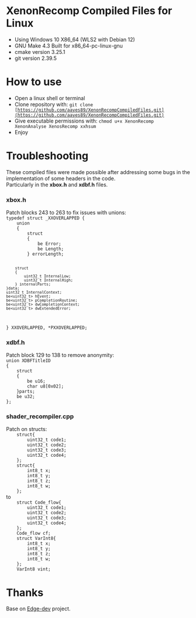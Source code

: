 # XenonRecomp Compiled Files for Linux
* Using Windows 10 X86_64 (WLS2 with Debian 12)
* GNU Make 4.3 Built for x86_64-pc-linux-gnu
* cmake version 3.25.1
* git version 2.39.5

# How to use
* Open a linux shell or terminal
* Clone repository with: <code>git clone [https://github.com/aayes89/XenonRecompCompiledFiles.git](https://github.com/aayes89/XenonRecompCompiledFiles.git)</code>
* Give executable permissions with: <code>chmod u+x XenonRecomp XenonAnalyse XenosRecomp xxhsum</code>
* Enjoy

# Troubleshooting
These compiled files were made possible after addressing some bugs in the implementation of some headers in the code.<br>
Particularly in the <b>xbox.h</b> and <b>xdbf.h</b> files.
<h3>xbox.h</h3>
Patch blocks 243 to 263 to fix issues with unions:
<code>
typedef struct _XXOVERLAPPED {
    union 
    {
        struct
        {
            be<uint32_t> Error;
            be<uint32_t> Length;
        } errorLength;

        struct
        {
            uint32_t InternalLow;
            uint32_t InternalHigh;
        } internalParts;
    }data;
    uint32_t InternalContext;
    be<uint32_t> hEvent;
    be<uint32_t> pCompletionRoutine;
    be<uint32_t> dwCompletionContext;
    be<uint32_t> dwExtendedError;
} XXOVERLAPPED, *PXXOVERLAPPED;
</code>

<h3>xdbf.h</h3>
Patch block 129 to 138 to remove anonymity:
<code>
union XDBFTitleID
{
    struct
    {
        be<uint16_t> u16;
        char u8[0x02];
    }parts;
    be<uint32_t> u32;
};
</code>
        
<h3>shader_recompiler.cpp</h3>
Patch on structs:
<code>
    struct{
        uint32_t code1;
        uint32_t code2;
        uint32_t code3;
        uint32_t code4;
    };
    struct{
        int8_t x;
	    int8_t y;
	    int8_t z;
	    int8_t w;
    };
</code>
to
<code>
    struct Code_flow{
        uint32_t code1;
        uint32_t code2;
        uint32_t code3;
        uint32_t code4;
    };
    Code_flow cf;
    struct VarInt8{
        int8_t x;
	    int8_t y;
	    int8_t z;
	    int8_t w;
    };
    VarInt8 vint;
</code>

 
# Thanks
Base on <a href="https://github.com/hedge-dev/XenonRecomp">Edge-dev</a> project. 

